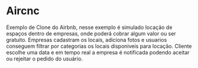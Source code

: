 # Aircnc

Exemplo de Clone do Airbnb, nesse exemplo é simulado locação de espaços dentro de empresas, onde poderá cobrar algum valor
ou ser gratuito.
Empresas cadastram os locais, adiciona fotos e usuarios conseguem filtrar por categorias os locais disponiveis para locação.
Cliente escolhe uma data e em tempo real a empresa é notificada podendo aceitar ou rejeitar o pedido do usuário.
